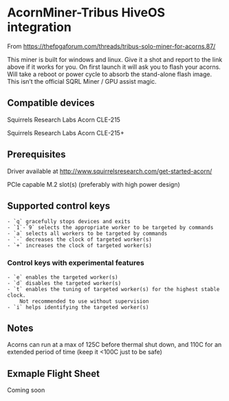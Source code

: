 # AcornMiner-Tribus HiveOS integration

From https://thefpgaforum.com/threads/tribus-solo-miner-for-acorns.87/

This miner is built for windows and linux. Give it a shot and report to the link above if it works for you. On first launch it will ask you to flash your acorns. Will take a reboot or power cycle to absorb the stand-alone flash image. This isn’t the official SQRL Miner / GPU assist magic.

## Compatible devices
Squirrels Research Labs Acorn CLE-215

Squirrels Research Labs Acorn CLE-215+

## Prerequisites
Driver available at http://www.squirrelsresearch.com/get-started-acorn/

PCIe capable M.2 slot(s) (preferably with high power design)

## Supported control keys

	- `q` gracefully stops devices and exits
	- `1`-`9` selects the appropriate worker to be targeted by commands
	- `a` selects all workers to be targeted by commands
	- `-` decreases the clock of targeted worker(s)
	- `+` increases the clock of targeted worker(s)

### Control keys with experimental features

	- `e` enables the targeted worker(s)
	- `d` disables the targeted worker(s)
	- `t` enables the tuning of targeted worker(s) for the highest stable clock.
        Not recommended to use without supervision
	- `i` helps identifying the targeted worker(s)

## Notes
Acorns can run at a max of 125C before thermal shut down, and 110C for an extended period of time (keep it <100C just to be safe)

## Exmaple Flight Sheet
Coming soon
